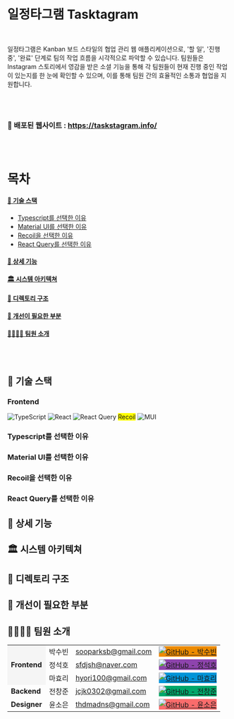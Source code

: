 # 일정타그램 Tasktagram 

<br />

일정타그램은 Kanban 보드 스타일의 협업 관리 웹 애플리케이션으로, '할 일', '진행 중', '완료' 단계로 팀의 작업 흐름을 시각적으로 파악할 수 있습니다. 팀원들은 Instagram 스토리에서 영감을 받은 소셜 기능을 통해 각 팀원들이 현재 진행 중인 작업이 있는지를 한 눈에 확인할 수 있으며, 이를 통해 팀원 간의 효율적인 소통과 협업을 지원합니다.

<br />
<br />

### 🔗 배포된 웹사이트 : https://taskstagram.info/

<br />
<br />

# 목차

#### [🔧 기술 스택](#-기술-스택)
  - [Typescript를 선택한 이유](#typescript를-선택한-이유)
  - [Material UI를 선택한 이유](#material-ui를-선택한-이유)
  - [Recoil을 선택한 이유](#recoil을-선택한-이유)
  - [React Query를 선택한 이유](#react-query를-선택한-이유)
#### [📄 상세 기능](#-상세-기능)
#### [🏛️ 시스템 아키텍쳐](#-시스템-아키텍쳐)
#### [📂 디렉토리 구조](#-디렉토리-구조)
#### [🤔 개선이 필요한 부분](#-개선이-필요한-부분)
#### [🧑‍🧑‍🧒‍🧒 팀원 소개](#-팀원-소개)

<br />
<br />

## 🔧 기술 스택
### Frontend
![TypeScript](https://img.shields.io/badge/typescript-%23007ACC.svg?style=for-the-badge&logo=typescript&logoColor=white)
![React](https://img.shields.io/badge/react-%2320232a.svg?style=for-the-badge&logo=react&logoColor=%2361DAFB)
![React Query](https://img.shields.io/badge/-React%20Query-FF4154?style=for-the-badge&logo=react%20query&logoColor=white)
<span style='background-color:yellow'>Recoil</span>
![MUI](https://img.shields.io/badge/MUI-%230081CB.svg?style=for-the-badge&logo=mui&logoColor=white)


### Typescript를 선택한 이유



### Material UI를 선택한 이유



### Recoil을 선택한 이유



### React Query를 선택한 이유



## 📄 상세 기능



## 🏛️ 시스템 아키텍쳐



## 📂 디렉토리 구조



## 🤔 개선이 필요한 부분



## 🧑‍🧑‍🧒‍🧒 팀원 소개
<table>
  <tbody>
    <tr>
      <td rowspan="3" style="background-color: #f5f5f5;"><strong>Frontend</strong></td>
      <td>박수빈</td>
      <td><a href="mailto:sooparksb@gmail.com">sooparksb@gmail.com</a></td>
      <td>
        <a href="https://github.com/sooparkdev">
          <img src="https://img.shields.io/badge/GitHub-ED8B00?style=flat-square&logo=GitHub&logoColor=white" alt="GitHub - 박수빈" style="background-color: #ED8B00;" />
        </a>
      </td>
    </tr>
    <tr>
      <td>정석호</td>
      <td><a href="mailto:sfdjsh@naver.com">sfdjsh@naver.com</a></td>
      <td>
        <a href="https://github.com/sfdjsh">
          <img src="https://img.shields.io/badge/GitHub-8E44AD?style=flat-square&logo=GitHub&logoColor=white" alt="GitHub - 정석호" style="background-color: #8E44AD;" />
        </a>
      </td>
    </tr>
    <tr>
      <td>마효리</td>
      <td><a href="mailto:hyori100@gmail.com">hyori100@gmail.com</a></td>
      <td>
        <a href="https://github.com/hyori100">
          <img src="https://img.shields.io/badge/GitHub-0094D8?style=flat-square&logo=GitHub&logoColor=white" alt="GitHub - 마효리" style="background-color: #0094D8;" />
        </a>
      </td>
    </tr>
    <tr>
      <td><strong>Backend</strong></td>
      <td>전창준</td>
      <td><a href="mailto:jcjk0302@gmail.com">jcjk0302@gmail.com</a></td>
      <td>
        <a href="https://github.com/ondjj">
          <img src="https://img.shields.io/badge/GitHub-00A86B?style=flat-square&logo=GitHub&logoColor=white" alt="GitHub - 전창준" style="background-color: #00A86B;" />
        </a>
      </td>
    </tr>
    <tr>
      <td><strong>Designer</strong></td>
      <td>윤소은</td>
      <td><a href="mailto:thdmadns@gmail.com">thdmadns@gmail.com</a></td>
      <td>
        <a href="https://github.com/Dubabbi">
          <img src="https://img.shields.io/badge/GitHub-FB6C6C?style=flat-square&logo=GitHub&logoColor=white" alt="GitHub - 윤소은" style="background-color: #FB6C6C;" />
        </a>
      </td>
    </tr>
  </tbody>
</table>

